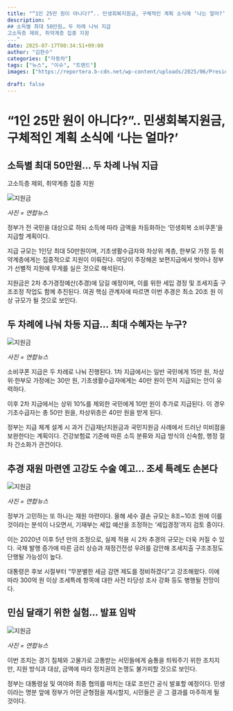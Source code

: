 ```yaml
---
title: "“1인 25만 원이 아니다?”.. 민생회복지원금, 구체적인 계획 소식에 ‘나는 얼마?’"
description: "
## 소득별 최대 50만원… 두 차례 나눠 지급
고소득층 제외, 취약계층 집중 지원
..."
date: 2025-07-17T00:34:51+09:00
author: "김한수"
categories: ["자동차"]
tags: ["뉴스", "이슈", "트렌드"]
images: ["https://reportera.b-cdn.net/wp-content/uploads/2025/06/President-Lee-Jae-myungs-Consumer-Coupon-Policy-for-Public-Welfare-Recovery-1-1024x576.jpg"]

draft: false
---
```


# “1인 25만 원이 아니다?”.. 민생회복지원금, 구체적인 계획 소식에 ‘나는 얼마?’


## 소득별 최대 50만원… 두 차례 나눠 지급
고소득층 제외, 취약계층 집중 지원


![지원금](https://reportera.b-cdn.net/wp-content/uploads/2025/06/President-Lee-Jae-myungs-Consumer-Coupon-Policy-for-Public-Welfare-Recovery-1-1024x576.jpg)

*사진 = 연합뉴스*

정부가 전 국민을 대상으로 하되 소득에 따라 금액을 차등화하는 ‘민생회복 소비쿠폰’을 지급할 계획이다.

지급 규모는 1인당 최대 50만원이며, 기초생활수급자와 차상위 계층, 한부모 가정 등 취약계층에게는 집중적으로 지원이 이뤄진다. 여당이 주장해온 보편지급에서 벗어나 정부가 선별적 지원에 무게를 실은 것으로 해석된다.

지원금은 2차 추가경정예산(추경)에 담길 예정이며, 이를 위한 세입 경정 및 조세지출 구조조정 작업도 함께 추진된다. 여권 핵심 관계자에 따르면 이번 추경은 최소 20조 원 이상 규모가 될 것으로 보인다.


## 두 차례에 나눠 차등 지급… 최대 수혜자는 누구?


![지원금](https://reportera.b-cdn.net/wp-content/uploads/2025/06/기초생활수급자-2-1-1024x700.jpg)

*사진 = 연합뉴스*

소비쿠폰 지급은 두 차례로 나눠 진행된다. 1차 지급에서는 일반 국민에게 15만 원, 차상위·한부모 가정에는 30만 원, 기초생활수급자에게는 40만 원이 먼저 지급되는 안이 유력하다.

이후 2차 지급에서는 상위 10%를 제외한 국민에게 10만 원이 추가로 지급된다. 이 경우 기초수급자는 총 50만 원을, 차상위층은 40만 원을 받게 된다.

정부는 지급 체계 설계 시 과거 긴급재난지원금과 국민지원금 사례에서 드러난 미비점을 보완한다는 계획이다. 건강보험료 기준에 따른 소득 분류와 지급 방식의 신속함, 행정 절차 간소화가 관건이다.


## 추경 재원 마련엔 고강도 수술 예고… 조세 특례도 손본다


![지원금](https://reportera.b-cdn.net/wp-content/uploads/2025/06/이재명-대통령의-TF-회의-3-1-1024x682.jpg)

*사진 = 연합뉴스*

정부가 고민하는 또 하나는 재원 마련이다. 올해 세수 결손 규모는 8조~10조 원에 이를 것이라는 분석이 나오면서, 기재부는 세입 예산을 조정하는 ‘세입경정’까지 검토 중이다.

이는 2020년 이후 5년 만의 조정으로, 실제 적용 시 2차 추경의 규모는 더욱 커질 수 있다. 국채 발행 증가에 따른 금리 상승과 재정건전성 우려를 감안해 조세지출 구조조정도 단행될 가능성이 높다.

대통령은 후보 시절부터 “무분별한 세금 감면 제도를 정비하겠다”고 강조해왔다. 이에 따라 300억 원 이상 조세특례 항목에 대한 사전 타당성 조사 강화 등도 병행될 전망이다.


## 민심 달래기 위한 실험… 발표 임박


![지원금](https://reportera.b-cdn.net/wp-content/uploads/2025/06/마트-시민들-4-1-1024x614.jpg)

*사진 = 연합뉴스*

이번 조치는 경기 침체와 고물가로 고통받는 서민들에게 숨통을 틔워주기 위한 조치지만, 지원 방식과 대상, 금액에 따라 정치권의 논쟁도 불가피할 것으로 보인다.

정부는 대통령실 및 여야와 최종 협의를 마치는 대로 조만간 공식 발표할 예정이다. 민생이라는 명분 앞에 정부가 어떤 균형점을 제시할지, 시민들은 곧 그 결과를 마주하게 될 것이다.
